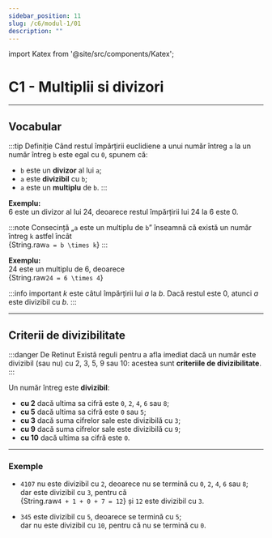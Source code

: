 ```yaml
---
sidebar_position: 11
slug: /c6/modul-1/01
description: ""
---
```

import Katex from '@site/src/components/Katex';

# C1 - Multiplii si divizori

---

## Vocabular

:::tip Definiție
Când restul împărțirii euclidiene a unui număr întreg `a` la un număr întreg `b` este egal cu `0`, spunem că:
- `b` este un **divizor** al lui `a`;
- `a` este **divizibil** cu `b`;
- `a` este un **multiplu** de `b`.
:::

**Exemplu:**  
6 este un divizor al lui 24, deoarece restul împărțirii lui 24 la 6 este 0.

:::note Consecință
„`a` este un multiplu de `b`” înseamnă că există un număr întreg `k` astfel încât  
<Katex>{String.raw`a = b \times k`}</Katex>
:::

**Exemplu:**  
24 este un multiplu de 6, deoarece  
<Katex>{String.raw`24 = 6 \times 4`}</Katex>

:::info important
${k}$ este câtul împărțirii lui ${a}$ la ${b}$. Dacă restul este ${0}$, atunci ${a}$ este divizibil cu ${b}$.
:::

---

## Criterii de divizibilitate

:::danger De Retinut
Există reguli pentru a afla imediat dacă un număr este divizibil (sau nu) cu 2, 3, 5, 9 sau 10: acestea sunt **criteriile de divizibilitate**.
:::

Un număr întreg este **divizibil**:

- **cu 2** dacă ultima sa cifră este `0`, `2`, `4`, `6` sau `8`;
- **cu 5** dacă ultima sa cifră este `0` sau `5`;
- **cu 3** dacă suma cifrelor sale este divizibilă cu `3`;
- **cu 9** dacă suma cifrelor sale este divizibilă cu `9`;
- **cu 10** dacă ultima sa cifră este `0`.

---

### Exemple

- `4107` nu este divizibil cu `2`, deoarece nu se termină cu `0`, `2`, `4`, `6` sau `8`;  
  dar este divizibil cu `3`, pentru că  
  <Katex>{String.raw`4 + 1 + 0 + 7 = 12`}</Katex> și `12` este divizibil cu `3`.

- `345` este divizibil cu `5`, deoarece se termină cu `5`;  
  dar nu este divizibil cu `10`, pentru că nu se termină cu `0`.
